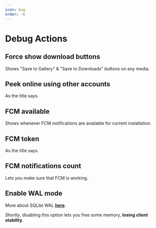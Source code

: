 ```yaml
---
icon: bug
order: -6
---
```


# Debug Actions

## Force show download buttons

Shows "Save to Gallery" & "Save to Downloads" buttons on any media.

## Peek online using other accounts

As the title says.

## FCM available

Shows whenever FCM notifications are available for current installation.

## FCM token

As the title says.

## FCM notifications count

Lets you make sure that FCM is working.

## Enable WAL mode

More about SQLite WAL **[here](https://www.sqlite.org/wal.html)**.

*Shortly*, disabling this option lets you free some memory, **losing client stability**.
